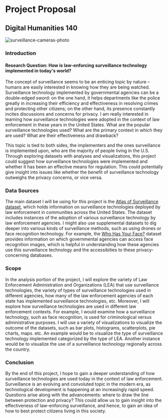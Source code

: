 # Project Proposal
## Digital Humanities 140
![surveillance-cameras-photo](https://user-images.githubusercontent.com/72753663/150630124-d0dea831-5271-498c-9732-37b550437405.jpeg)
### Introduction
#### Research Question: How is law-enforcing surveillance technology implemented in today's world?

The concept of surveillance seems to be an enticing topic by nature – humans are easily interested in knowing how they are being watched. Surveillance technology implemented by governmental agencies can be a double-edged sword: on the one hand, it helps departments like the police greatly in increasing their efficiency and effectiveness in resolving crimes and protecting other citizens; on the other hand, its presence constantly incites discussions and concerns for privacy. I am really interested in learning how surveillance technologies were adopted in the context of law enforcement in these years in the United States. What are the popular surveillance technologies used? What are the primary context in which they are used? What are their effectiveness and drawback?

This topic is tied to both sides, the implementers and the ones surveillance is implemented upon, who are the majority of people living in the U.S. Through exploring datasets with analyses and visualizations, this project could suggest how surveillance technologies were implemented and whether it has been an effective means for regulation. This could potentially give insight into issues like whether the benefit of surveillance technology outweighs the privacy concerns, or vice versa.

### Data Sources
The main dataset I will be using for this project is the [Atlas of Surveillance dataset](https://atlasofsurveillance.org/), which holds information on surveillance technologies deployed by law enforcement in communities across the United States. The dataset includes instances of the adoption of various surveillance technology by law enforcement agencies. I might also use supplemental datasets to dig deeper into various kinds of surveillance methods, such as using drones or face recognition technology. For example, the [Who Has Your Face?](https://whohasyourface.org/) dataset provides information on which governmental agencies can access face recognition images, which is helpful in understanding how these agencies use this surveillance technology and the accessibities to these privacy-concerning databases.

### Scope
In the analysis portion of the project, I will explore the variety of Law Enforcement Administration and Organizations (LEA) that use surveillance technologies, the variety of types of surveillance technologies used in different agencies, how many of the law enforcement agencies of each state has implemented surveillance technologies, etc. Moreover, I will explore how surveillance technologies are used in different law enforcement contexts. For example, I would examine how a surveillance technology, such as face recognition, is used for criminological versus administrative purposes. I will use a variety of visualizations to visualize the outcome of the datasets, such as bar plots, histograms, scatterplots, pie charts, maps. etc. An example would be to visualize the type of surveillance technology implemented categorized by the type of LEA. Another instance would be to visualize the use of a surveillance technology regionally across the country.

### Conclusion
By the end of this project, I hope to gain a deeper understanding of how surveillance technologies are used today in the context of law enforcement. Surveillance is an evolving and convoluted topic in the modern era, as technological development is happening at an increasingly rapid speed. Questions arise along with the advancements: where to draw the line between protection and privacy? This could allow us to gain insight into the effectiveness of law-enforcing surveillance, and hence, to gain an idea of how to best protect citizens living in this society.

